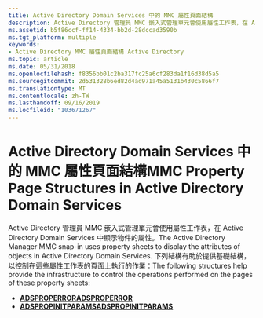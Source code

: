 ```yaml
---
title: Active Directory Domain Services 中的 MMC 屬性頁面結構
description: Active Directory 管理員 MMC 嵌入式管理單元會使用屬性工作表，在 Active Directory Domain Services 中顯示物件的屬性。
ms.assetid: b5f86ccf-ff14-4334-bb2d-28dccad3590b
ms.tgt_platform: multiple
keywords:
- Active Directory MMC 屬性頁面結構 Active Directory
ms.topic: article
ms.date: 05/31/2018
ms.openlocfilehash: f8356bb01c2ba317fc25a6cf283da1f16d38d5a5
ms.sourcegitcommit: 2d531328b6ed82d4ad971a45a5131b430c5866f7
ms.translationtype: MT
ms.contentlocale: zh-TW
ms.lasthandoff: 09/16/2019
ms.locfileid: "103671267"
---
```

# <a name="mmc-property-page-structures-in-active-directory-domain-services"></a><span data-ttu-id="5dc29-104">Active Directory Domain Services 中的 MMC 屬性頁面結構</span><span class="sxs-lookup"><span data-stu-id="5dc29-104">MMC Property Page Structures in Active Directory Domain Services</span></span>

<span data-ttu-id="5dc29-105">Active Directory 管理員 MMC 嵌入式管理單元會使用屬性工作表，在 Active Directory Domain Services 中顯示物件的屬性。</span><span class="sxs-lookup"><span data-stu-id="5dc29-105">The Active Directory Manager MMC snap-in uses property sheets to display the attributes of objects in Active Directory Domain Services.</span></span> <span data-ttu-id="5dc29-106">下列結構有助於提供基礎結構，以控制在這些屬性工作表的頁面上執行的作業：</span><span class="sxs-lookup"><span data-stu-id="5dc29-106">The following structures help provide the infrastructure to control the operations performed on the pages of these property sheets:</span></span>

-   [<span data-ttu-id="5dc29-107">**ADSPROPERROR**</span><span class="sxs-lookup"><span data-stu-id="5dc29-107">**ADSPROPERROR**</span></span>](/windows/desktop/api/Adsprop/ns-adsprop-adsproperror)
-   [<span data-ttu-id="5dc29-108">**ADSPROPINITPARAMS**</span><span class="sxs-lookup"><span data-stu-id="5dc29-108">**ADSPROPINITPARAMS**</span></span>](/windows/desktop/api/Adsprop/ns-adsprop-adspropinitparams)

 

 




